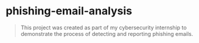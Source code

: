 # phishing-email-analysis
> This project was created as part of my cybersecurity internship to demonstrate the process of detecting and reporting phishing emails.
